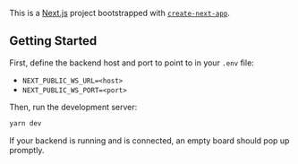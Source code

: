 This is a [Next.js](https://nextjs.org) project bootstrapped with [`create-next-app`](https://nextjs.org/docs/app/api-reference/cli/create-next-app).

## Getting Started
First, define the backend host and port to point to in your `.env` file:
- `NEXT_PUBLIC_WS_URL=<host>`
- `NEXT_PUBLIC_WS_PORT=<port>`

Then, run the development server:
```bash
yarn dev
```

If your backend is running and is connected, an empty board should pop up promptly.
